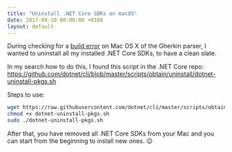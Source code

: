 ```yaml
---
title: "Uninstall .NET Core SDKs on macOS"
date: 2017-09-10 00:00:00 +0100
layout: default
---
```


During checking for a [build error](https://github.com/cucumber/gherkin-dotnet/pull/6) on Mac OS X of the Gherkin parser, I wanted to uninstall all my installed .NET Core SDKs, to have a clean slate.

In my search how to do this, I found this script in the .NET Core repo: <https://github.com/dotnet/cli/blob/master/scripts/obtain/uninstall/dotnet-uninstall-pkgs.sh>

Steps to use:

``` bash
wget https://raw.githubusercontent.com/dotnet/cli/master/scripts/obtain/uninstall/dotnet-uninstall-pkgs.sh
chmod +x dotnet-uninstall-pkgs.sh
sudo ./dotnet-uninstall-pkgs.sh
```

After that, you have removed all .NET Core SDKs from your Mac and you can start from the beginning to install new ones. 😉
